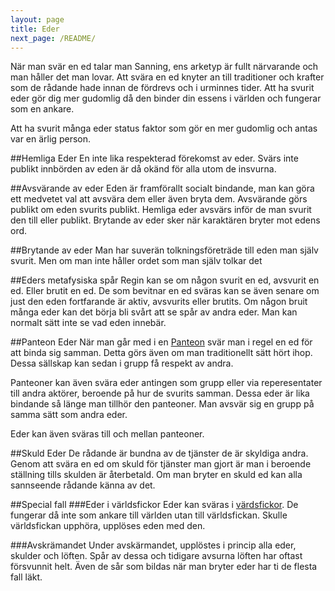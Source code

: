 ```yaml
---
layout: page
title: Eder
next_page: /README/
---
```

När man svär en ed talar man Sanning, ens arketyp är fullt närvarande och man håller det man lovar.  Att svära en ed knyter an till traditioner och krafter som de rådande hade innan de fördrevs och i urminnes tider. Att ha svurit eder gör dig mer gudomlig då den binder din essens i världen och fungerar som en ankare. 

Att ha svurit många eder status faktor som gör en mer gudomlig och antas var en ärlig person.

##Hemliga Eder
En inte lika respekterad förekomst av eder. Svärs inte publikt innbörden av eden är då okänd för alla utom de insvurna.

##Avsvärande av eder
Eden är framförallt socialt bindande, man kan göra ett medvetet val att avsvära dem eller även bryta dem. Avsvärande görs publikt om eden svurits publikt. Hemliga eder avsvärs inför de man svurit den till eller publikt. Brytande av eder sker när karaktären bryter mot edens ord. 

##Brytande av eder
Man har suverän tolkningsföreträde till eden man själv svurit. Men om man inte håller ordet som man själv tolkar det

##Eders metafysiska spår
Regin kan se om någon svurit en ed, avsvurit en ed. Eller brutit en ed. De som bevitnar en ed sväras kan se även senare om just den eden fortfarande är aktiv, avsvurits eller brutits. Om någon bruit många eder kan det börja bli svårt att se spår av andra eder. Man kan normalt sätt inte se vad eden innebär.

##Panteon Eder
När man går med i en [Panteon](/panteoner/) svär man i regel en ed för att binda sig samman. Detta görs även om man traditionellt sätt hört ihop. Dessa sällskap kan sedan i grupp få respekt av andra. 

Panteoner kan även svära eder antingen som grupp eller via reperesentater till andra aktörer, beroende på hur de svurits samman. Dessa eder är lika bindande så länge man tillhör den panteoner. Man avsvär sig en grupp på samma sätt som andra eder. 

Eder kan även sväras till och mellan panteoner.

##Skuld Eder
De rådande är bundna av de tjänster de är skyldiga andra. Genom att svära en ed om skuld för tjänster man gjort är man i beroende ställning tills skulden är återbetald. Om man bryter en skuld ed kan alla sannseende rådande känna av det.

##Special fall
###Eder i världsfickor
Eder kan sväras i [värdsfickor](/kosmologi/). De fungerar då inte som ankare till världen utan till världsfickan. Skulle världsfickan upphöra, upplöses eden med den.

###Avskrämandet
Under avskärmandet, upplöstes i princip alla eder, skulder och löften. Spår av dessa och tidigare avsurna löften har oftast försvunnit helt. Även de sår som bildas när man bryter eder har ti de flesta fall läkt.  
